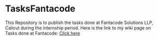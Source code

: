 # TasksFantacode

This Repository is to publish the tasks done at Fantacode Solutions LLP, Calicut during the internship period.
Here is the link to my wiki page on Tasks done at Fantacode: [Click here](https://github.com/NehaParveen/TasksFantacode/wiki)
